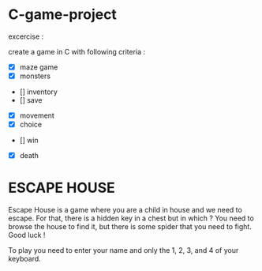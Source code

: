 # C-game-project

excercise :

create a game in C with following criteria :
- [x] maze game
- [x] monsters
- [] inventory
- [] save
- [x] movement
- [x] choice
- [] win
- [x] death

# ESCAPE HOUSE

Escape House is a game where you are a child in house and we need to escape. For that, there is a hidden key in a chest but in which ?
You need to browse the house to find it, but there is some spider that you need to fight.
Good luck !

To play you need to enter your name and only the 1, 2, 3, and 4 of your keyboard.
